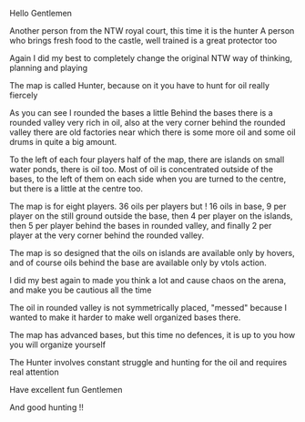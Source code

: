 Hello Gentlemen  

Another person from the NTW royal court, this time it is the hunter  A person who brings fresh food to the castle, well trained is a great protector too  

Again I did my best to completely change the original NTW way of thinking, planning and playing  

The map is called Hunter, because on it you have to hunt for oil really fiercely  

As you can see I rounded the bases a little  Behind the bases there is a rounded valley very rich in oil, also at the very corner behind the rounded valley there are old factories near which there is some more oil and some oil drums in quite a big amount.

To the left of each four players half of the map, there are islands on small water ponds, there is oil too. Most of oil is concentrated outside of the bases, to the left of them on each side when you are turned to the centre, but there is a little at the centre too.

The map is for eight players. 36 oils per players but ! 16 oils in base, 9 per player on the still ground outside the base, then 4 per player on the islands, then 5 per player behind the bases in rounded valley, and finally 2 per player at the very corner behind the rounded valley.

The map is so designed that the oils on islands are available only by hovers, and of course oils behind the base are available only by vtols action.

I did my best again to made you think a lot and cause chaos on the arena, and make you be cautious all the time  

The oil in rounded valley is not symmetrically placed, "messed" because I wanted to make it harder to make well organized bases there.

The map has advanced bases, but this time no defences, it is up to you how you will organize yourself  

The Hunter involves constant struggle and hunting for the oil and requires real attention  

Have excellent fun Gentlemen  

And good hunting !!
